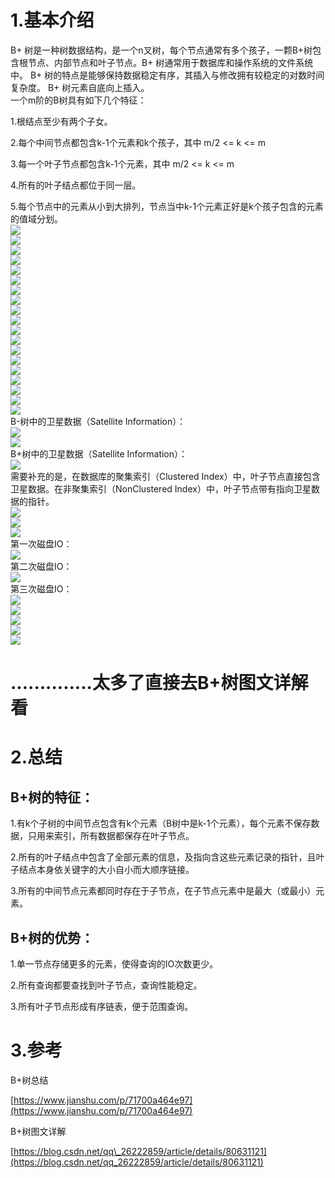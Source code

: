 # 1.基本介绍

B+ 树是一种树数据结构，是一个n叉树，每个节点通常有多个孩子，一颗B+树包含根节点、内部节点和叶子节点。B+ 树通常用于数据库和操作系统的文件系统中。 B+ 树的特点是能够保持数据稳定有序，其插入与修改拥有较稳定的对数时间复杂度。 B+ 树元素自底向上插入。  
一个m阶的B树具有如下几个特征：

1.根结点至少有两个子女。

2.每个中间节点都包含k-1个元素和k个孩子，其中 m/2 &lt;= k &lt;= m

3.每一个叶子节点都包含k-1个元素，其中 m/2 &lt;= k &lt;= m

4.所有的叶子结点都位于同一层。

5.每个节点中的元素从小到大排列，节点当中k-1个元素正好是k个孩子包含的元素的值域分划。  
![](/static/image/17a0c4f672b34e668a0cd2eb214c117d_th.png)  
![](/static/image/c56155c2131e45b0bf69f9ae6cba056e_th.png)  
![](/static/image/164ce3d2504c4d63945e134ca6752a2c_th.png)  
![](/static/image/891ad19fb4294e9293fdca83e8e34616_th.png)  
![](/static/image/eb790f08a02a4bcbbc7cf3f3f8a95d4d_th.png)  
![](/static/image/ff571cfd72ab4a068ce0867b0e450de8_th.png)  
![](/static/image/d4430eb5e5ef42008b1facec51636dbb_th.png)  
![](/static/image/358025867be14bb99bf8806b98e774d9_th.png)  
![](/static/image/034a86d6e1d94c798e63ab144955c0f6_th.png)  
![](/static/image/86f732dd90b74be3bf9494859fa78d66_th.png)  
![](/static/image/0611ff5a5103461e843ab627f8821419_th.png)  
![](/static/image/adada4999fdd48d4937f5f14c0eb7792_th.png)  
![](/static/image/afffda21578b4d8a90cbdea4976fb5b6_th.png)  
![](/static/image/29583d49358e41fa9c2fbc5169fb7d14_th.png)  
![](/static/image/04eb120cd1e04d3a94c2482abc7deb96_th.png)  
![](/static/image/3ce28ba0a2bd426ebebac9603f728603_th.png)  
![](/static/image/3bd2b4220a0f4d1887e2943a729c40a1_th.png)  
![](/static/image/664e36a4da0f45fcaf6e18b68d36a0b4_th.png)  
![](/static/image/514d587fa73746978200aca252837a44_th.png)  
B-树中的卫星数据（Satellite Information）：  
![](/static/image/36efa69561dc4043a17d550133e13a6c_th.png)  
![](/static/image/c3a519a9a9e8456d9be41e69709bafaf_th.png)  
B+树中的卫星数据（Satellite Information）：  
![](/static/image/d8ae1b14e9bf4b1890146eb803ee9795_th.png)  
需要补充的是，在数据库的聚集索引（Clustered Index）中，叶子节点直接包含卫星数据。在非聚集索引（NonClustered Index）中，叶子节点带有指向卫星数据的指针。  
![](/static/image/7a52624e7add4033bb49c3aa5632a681_th.png)  
![](/static/image/0ae1d08ece1e4daeac37361e86b3d6a6_th.png)  
![](/static/image/32ad0e6237624d718bb9a5346e37792e_th.png)  
第一次磁盘IO：  
![](/static/image/6808907785b84be09d8c6b7c8acb5d2a_th.png)  
第二次磁盘IO：  
![](/static/image/0193eedf3a5b47129340e2b6c654ef72_th.png)  
第三次磁盘IO：  
![](/static/image/68553d369a304d798116f432247c6e3f_th.png)  
![](/static/image/3830300c15bf41f8a2c8fdf8d163fa5b_th.png)  
![](/static/image/baaed98d8fca4fb9806400651953f92d_th.png)  
![](/static/image/99d5067451ec486dbccc37611ff3747c_th.png)  
![](/static/image/7522d2811b5340a7a9b222bc14ba7276_th.png)

# ..............太多了直接去B+树图文详解看

# 2.总结

## B+树的特征：

1.有k个子树的中间节点包含有k个元素（B树中是k-1个元素），每个元素不保存数据，只用来索引，所有数据都保存在叶子节点。

2.所有的叶子结点中包含了全部元素的信息，及指向含这些元素记录的指针，且叶子结点本身依关键字的大小自小而大顺序链接。

3.所有的中间节点元素都同时存在于子节点，在子节点元素中是最大（或最小）元素。

## B+树的优势：

1.单一节点存储更多的元素，使得查询的IO次数更少。

2.所有查询都要查找到叶子节点，查询性能稳定。

3.所有叶子节点形成有序链表，便于范围查询。

# 3.参考

B+树总结

[https://www.jianshu.com/p/71700a464e97](https://www.jianshu.com/p/71700a464e97)

B+树图文详解

[https://blog.csdn.net/qq\_26222859/article/details/80631121](https://blog.csdn.net/qq_26222859/article/details/80631121)

